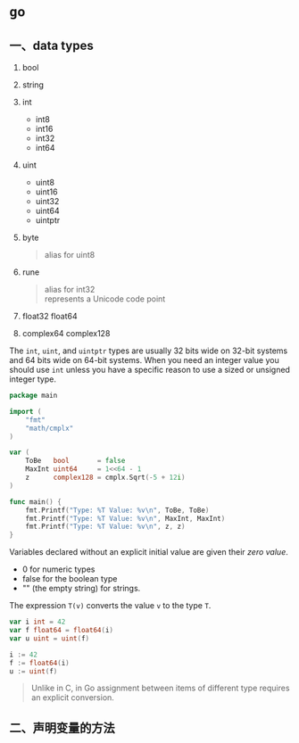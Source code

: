 # `go`

## 一、data types

1. bool
2. string
3. int
    - int8
    - int16
    - int32
    - int64
4. uint
    - uint8
    - uint16
    - uint32
    - uint64
    - uintptr
5. byte

   > alias for uint8
6. rune
   > alias for int32  
   > represents a Unicode code point
7. float32 float64
8. complex64 complex128

The `int`, `uint`, and `uintptr` types are usually 32 bits wide on 32-bit systems and 64 bits wide on 64-bit systems.
When you need an integer value you should use `int` unless you have a specific reason to use a sized or unsigned integer
type.

```go
package main

import (
	"fmt"
	"math/cmplx"
)

var (
	ToBe   bool       = false
	MaxInt uint64     = 1<<64 - 1
	z      complex128 = cmplx.Sqrt(-5 + 12i)
)

func main() {
	fmt.Printf("Type: %T Value: %v\n", ToBe, ToBe)
	fmt.Printf("Type: %T Value: %v\n", MaxInt, MaxInt)
	fmt.Printf("Type: %T Value: %v\n", z, z)
}
```

Variables declared without an explicit initial value are given their *zero value*.

- 0 for numeric types
- false for the boolean type
- "" (the empty string) for strings.

The expression `T(v)` converts the value `v` to the type `T`.

```go
var i int = 42
var f float64 = float64(i)
var u uint = uint(f)

i := 42
f := float64(i)
u := uint(f)
```

> Unlike in C, in Go assignment between items of different type requires an explicit conversion.

## 二、声明变量的方法
